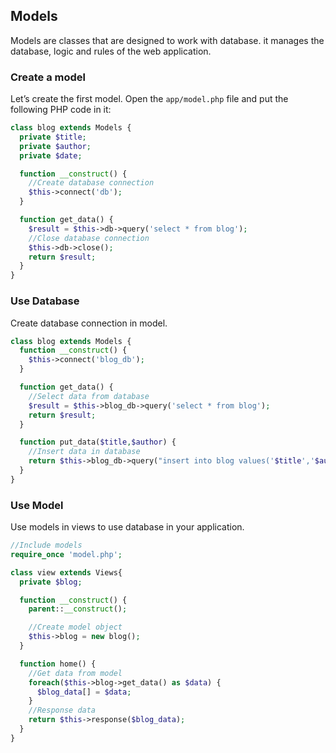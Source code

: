 ## Models

  Models are classes that are designed to work with database. it manages the database, logic and rules of the web application.

### Create a model

  Let’s create the first model. Open the `app/model.php` file and put the following PHP code in it:

```php
class blog extends Models {
  private $title;
  private $author;
  private $date;

  function __construct() {
    //Create database connection
    $this->connect('db');
  }

  function get_data() {
    $result = $this->db->query('select * from blog');
    //Close database connection
    $this->db->close();
    return $result;
  }
}
```

### Use Database

  Create database connection in model.

```php
class blog extends Models {
  function __construct() {
    $this->connect('blog_db');
  }

  function get_data() {
    //Select data from database
    $result = $this->blog_db->query('select * from blog');
    return $result;
  }

  function put_data($title,$author) {
    //Insert data in database
    return $this->blog_db->query("insert into blog values('$title','$author')");
  }
}
```

### Use Model

  Use models in views to use database in your application.

```php
//Include models
require_once 'model.php';

class view extends Views{
  private $blog;

  function __construct() {
    parent::__construct();

    //Create model object
    $this->blog = new blog();
  }

  function home() {
    //Get data from model
    foreach($this->blog->get_data() as $data) {
      $blog_data[] = $data;
    }
    //Response data
    return $this->response($blog_data);
  }
}
```
